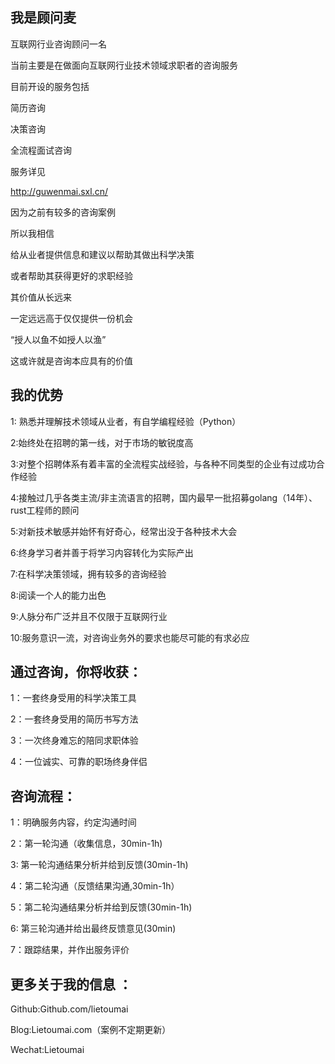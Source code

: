 ## 我是顾问麦

互联网行业咨询顾问一名

当前主要是在做面向互联网行业技术领域求职者的咨询服务

目前开设的服务包括

简历咨询

决策咨询

全流程面试咨询

服务详见

http://guwenmai.sxl.cn/

因为之前有较多的咨询案例

所以我相信

给从业者提供信息和建议以帮助其做出科学决策

或者帮助其获得更好的求职经验

其价值从长远来

一定远远高于仅仅提供一份机会

“授人以鱼不如授人以渔”

这或许就是咨询本应具有的价值

## 我的优势

1: 熟悉并理解技术领域从业者，有自学编程经验（Python）

2:始终处在招聘的第一线，对于市场的敏锐度高

3:对整个招聘体系有着丰富的全流程实战经验，与各种不同类型的企业有过成功合作经验

4:接触过几乎各类主流/非主流语言的招聘，国内最早一批招募golang（14年）、rust工程师的顾问

5:对新技术敏感并始怀有好奇心，经常出没于各种技术大会

6:终身学习者并善于将学习内容转化为实际产出

7:在科学决策领域，拥有较多的咨询经验

8:阅读一个人的能力出色

9:人脉分布广泛并且不仅限于互联网行业

10:服务意识一流，对咨询业务外的要求也能尽可能的有求必应

## 通过咨询，你将收获：

1：一套终身受用的科学决策工具

2：一套终身受用的简历书写方法

3：一次终身难忘的陪同求职体验

4：一位诚实、可靠的职场终身伴侣

## 咨询流程：

1：明确服务内容，约定沟通时间

2：第一轮沟通（收集信息，30min-1h)

3: 第一轮沟通结果分析并给到反馈(30min-1h)

4：第二轮沟通（反馈结果沟通,30min-1h）

5：第二轮沟通结果分析并给到反馈(30min-1h)

6: 第三轮沟通并给出最终反馈意见(30min)

7：跟踪结果，并作出服务评价

## 更多关于我的信息 ：

Github:Github.com/lietoumai

Blog:Lietoumai.com（案例不定期更新）

Wechat:Lietoumai
